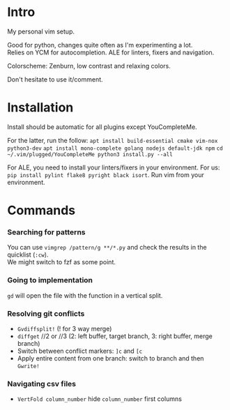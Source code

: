 # Intro
My personal vim setup.  

Good for python, changes quite often as I'm experimenting a lot.   
Relies on YCM for autocompletion. ALE for linters, fixers and navigation.

Colorscheme: Zenburn, low contrast and relaxing colors.

Don't hesitate to use it/comment.

# Installation
Install should be automatic for all plugins except YouCompleteMe. 

For the latter, run the follow:
`apt install build-essential cmake vim-nox python3-dev`
`apt install mono-complete golang nodejs default-jdk npm`
`cd ~/.vim/plugged/YouCompleteMe
python3 install.py --all`  

For ALE, you need to install your linters/fixers in your environment. For us:
`pip install pylint flake8 pyright black isort`. Run vim from your environment.  

# Commands
### Searching for patterns
You can use `vimgrep /pattern/g **/*.py` and check the results in the quicklist (`:cw`).  
We might switch to fzf as some point.  

### Going to implementation
`gd` will open the file with the function in a vertical split.  

### Resolving git conflicts
- `Gvdiffsplit!` (! for 3 way merge)
- `diffget` //2 or //3 (2: left buffer, target branch, 3: right buffer, merge branch)
- Switch between conflict markers: `]c` and `[c`
- Apply entire content from one branch: switch to branch and then `Gwrite!`

### Navigating csv files
- `VertFold column_number` hide `column_number` first columns
